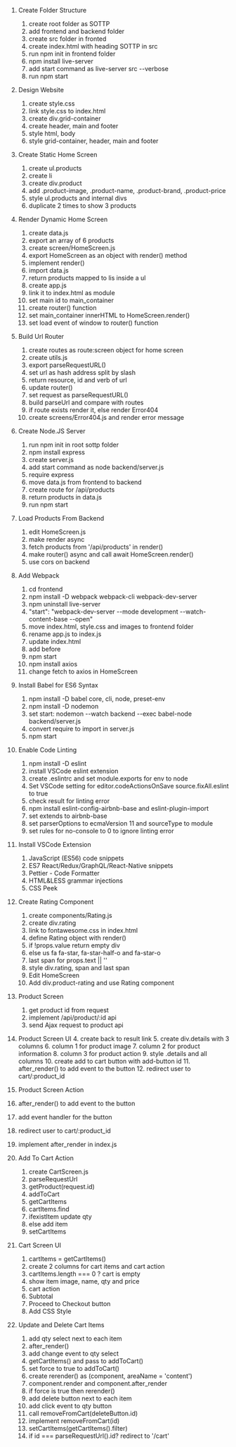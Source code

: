 1. Create Folder Structure
   1. create root folder as SOTTP
   2. add frontend and backend folder
   3. create src folder in fronted
   4. create index.html with heading SOTTP in src
   5. run npm init in frontend folder
   6. npm install live-server
   7. add start command as live-server src --verbose
   8. run npm start

2. Design Website
   1. create style.css
   2. link style.css to index.html
   3. create div.grid-container
   4. create header, main and footer
   5. style html, body
   6. style grid-container, header, main and footer

3. Create Static Home Screen
   1. create ul.products
   2. create li
   3. create div.product
   4. add .product-image, .product-name, .product-brand, .product-price
   5. style ul.products and internal divs
   6. duplicate 2 times to show 3 products

4. Render Dynamic Home Screen 
   1. create data.js
   2. export an array of 6 products
   3. create screen/HomeScreen.js
   4. export HomeScreen as an object with render() method
   5. implement render()
   6. import data.js
   7. return products mapped to lis inside a ul
   8. create app.js
   9. link it to index.html as module
   10. set main id to main_container
   11. create router() function
   12. set main_container innerHTML to HomeScreen.render()
   13. set load event of window to router() function

5. Build Url Router
   1. create routes as route:screen object for home screen
   2. create utils.js
   3. export parseRequestURL()
   4. set url as hash address split by slash
   5. return resource, id and verb of url
   6. update router()
   7. set request as parseRequestURL()
   8. build parseUrl and compare with routes
   9. if route exists render it, else render Error404
   10. create screens/Error404.js and render error message

6. Create Node.JS Server
   1. run npm init in root sottp folder
   2. npm install express
   3. create server.js
   4. add start command as node backend/server.js
   5. require express
   6. move data.js from frontend to backend
   7. create route for /api/products
   8. return products in data.js
   9. run npm start

7. Load Products From Backend
   1. edit HomeScreen.js
   2. make render async
   3. fetch products from '/api/products' in render()
   4. make router() async and call await HomeScreen.render()
   5. use cors on backend

8. Add Webpack
   1. cd frontend 
   2. npm install -D webpack webpack-cli webpack-dev-server
   3. npm uninstall live-server
   4. "start": "webpack-dev-server --mode development --watch-content-base --open"
   5. move index.html, style.css and images to frontend folder
   6. rename app.js to index.js
   7. update index.html
   8. add <script src="main.js"></script> before </body>
   9. npm start 
   10. npm install axios
   11. change fetch to axios in HomeScreen

9. Install Babel for ES6 Syntax
   1.  npm install -D babel core, cli, node, preset-env
   2.  npm install -D nodemon
   3.  set start: nodemon --watch backend --exec babel-node backend/server.js
   4.  convert require to import in server.js
   5.  npm start

10. Enable Code Linting
    1.  npm install -D eslint
    2.  install VSCode eslint extension
    3.  create .eslintrc and set module.exports for env to node
    4.  Set VSCode setting for editor.codeActionsOnSave source.fixAll.eslint to true
    5.  check result for linting error
    6.  npm install eslint-config-airbnb-base and eslint-plugin-import
    7.  set extends to airbnb-base
    8.  set parserOptions to ecmaVersion 11 and sourceType to module
    9.  set rules for no-console to 0 to ignore linting error

11. Install VSCode Extension
    1.  JavaScript (ES56) code snippets 
    2.  ES7 React/Redux/GraphQL/React-Native snippets
    3.  Pettier - Code Formatter
    4.  HTML&LESS grammar injections
    5.  CSS Peek

12. Create Rating Component
    1.  create components/Rating.js
    2.  create div.rating
    3.  link to fontawesome.css in index.html
    4.  define Rating object with render()
    5.  if !props.value return empty div
    6.  else us fa fa-star, fa-star-half-o and fa-star-o
    7.  last span for props.text || ''
    8.  style div.rating, span and last span
    9.  Edit HomeScreen
    10. Add div.product-rating and use Rating component

13. Product Screen
    1.  get product id from request
    2.  implement /api/product/:id api
    3.  send Ajax request to product api

14. Product Screen UI
    4.  create back to result link
    5.  create div.details with 3 columns
    6.  column 1 for product image
    7.  column 2 for product information
    8.  column 3 for product action
    9.  style .details and all columns
    10. create add to cart button with add-button id
    11. after_render() to add event to the button
    12. redirect user to cart/:product_id

15. Product Screen Action
   1. after_render() to add event to the button
   2. add event handler for the button
   3. redirect user to cart/:product_id
   4. implement after_render in index.js

16. Add To Cart Action
    1.  create CartScreen.js
    2.  parseRequestUrl
    3.  getProduct(request.id)
    4.  addToCart
    5.  getCartItems
    6.  cartItems.find
    7.  ifexistItem update qty
    8.  else add item
    9.  setCartItems

17. Cart Screen UI
    1.  cartItems = getCartItems()
    2.  create 2 columns for cart items and cart action
    3.  cartItems.length === 0 ? cart is empty
    4.  show item image, name, qty and price
    5.  cart action
    6.  Subtotal
    7.  Proceed to Checkout button
    8.  Add CSS Style

18. Update and Delete Cart Items
    1.  add qty select next to each item
    2.  after_render()
    3.  add change event to qty select
    4.  getCartItems() and pass to addToCart()
    5.  set force to true to addToCart()
    6.  create rerender() as (component, areaName = 'content')
    7.  component.render and component.after_render
    8.  if force is true then rerender()
    9.  add delete button next to each item
    10. add click event to qty button
    11. call removeFromCart(deleteButton.id)
    12. implement removeFromCart(id)
    13. setCartItems(getCartItems().filter)
    14. if id === parseRequestUrl().id? redirect to '/cart'
